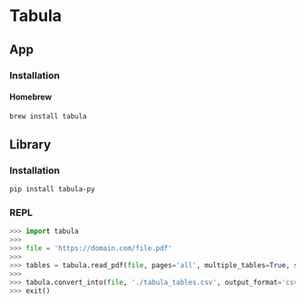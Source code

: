 # Tabula

## App

### Installation

#### Homebrew

```sh
brew install tabula
```

## Library

### Installation

```sh
pip install tabula-py
```

### REPL

```py
>>> import tabula
>>>
>>> file = 'https://domain.com/file.pdf'
>>>
>>> tables = tabula.read_pdf(file, pages='all', multiple_tables=True, stream=True)
>>>
>>> tabula.convert_into(file, './tabula_tables.csv', output_format='csv', pages='all')
>>> exit()
```
